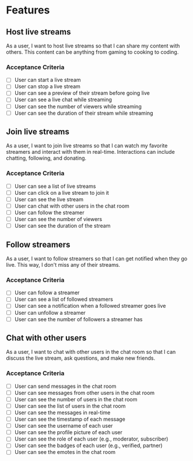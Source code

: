 # Features

## Host live streams

As a user, I want to host live streams so that I can share my content with others. This content can be anything from gaming to cooking to coding.

### Acceptance Criteria

- [ ] User can start a live stream
- [ ] User can stop a live stream
- [ ] User can see a preview of their stream before going live
- [ ] User can see a live chat while streaming
- [ ] User can see the number of viewers while streaming
- [ ] User can see the duration of their stream while streaming

## Join live streams

As a user, I want to join live streams so that I can watch my favorite streamers and interact with them in real-time. Interactions can include chatting, following, and donating.

### Acceptance Criteria

- [ ] User can see a list of live streams
- [ ] User can click on a live stream to join it
- [ ] User can see the live stream
- [ ] User can chat with other users in the chat room
- [ ] User can follow the streamer
- [ ] User can see the number of viewers
- [ ] User can see the duration of the stream

## Follow streamers

As a user, I want to follow streamers so that I can get notified when they go live. This way, I don't miss any of their streams.

### Acceptance Criteria

- [ ] User can follow a streamer
- [ ] User can see a list of followed streamers
- [ ] User can see a notification when a followed streamer goes live
- [ ] User can unfollow a streamer
- [ ] User can see the number of followers a streamer has

## Chat with other users

As a user, I want to chat with other users in the chat room so that I can discuss the live stream, ask questions, and make new friends.

### Acceptance Criteria

- [ ] User can send messages in the chat room
- [ ] User can see messages from other users in the chat room
- [ ] User can see the number of users in the chat room
- [ ] User can see the list of users in the chat room
- [ ] User can see the messages in real-time
- [ ] User can see the timestamp of each message
- [ ] User can see the username of each user
- [ ] User can see the profile picture of each user
- [ ] User can see the role of each user (e.g., moderator, subscriber)
- [ ] User can see the badges of each user (e.g., verified, partner)
- [ ] User can see the emotes in the chat room